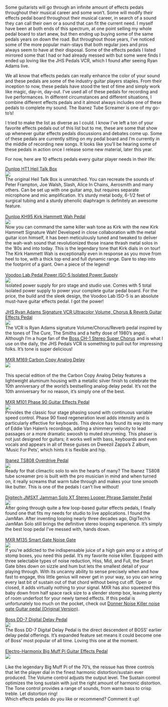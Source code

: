 <p>Some guitarists will go through an infinite amount of effects pedals throughout their musical career and some won’t. Some will modify their 
effects pedal board throughout their musical career, in search of a sound they can call their own or a sound that can fit the current need.
I myself have been at both ends of this spectrum, at one point selling my whole pedal board to start anew, but then ending up buying some of
the same pedals years on down the road. But throughout those years, I’ve noticed some of the more popular main-stays that both regular joes
and pros always seem to have at their disposal. Some of the effects pedals I listed mirrored some that I had or had already messed with but some were 
finds I ended up loving like the JHS Pedals VCR, which I found after seeing Ryan Adams live.</p>

<p>We all know that effects pedals can really enhance the color of your sound and these pedals are some of the industry guitar players staples.
From their inception to now, these pedals have stood the test of time and simply work like magic, day-in, day-out. I’ve used all of these pedals
for recording and live performances. In different circumstances and different situations, I combine different effects pedals and it almost always includes one
of these pedals to complete my sound. The Ibanez Tube Screamer is one of my go-to’s!</p>

<p>I tried to make the list as diverse as I could. I know I’ve left a ton of your favorite effects pedals out of this list but to me, these are some 
that show up whenever guitar effects pedals discussions and debates come up. Some of these pedals are currently sitting on my pedal board and 
I’m currently in the middle of recording new songs. It looks like you’ll be hearing some of these pedals in action once I release some new material, 
later this year.</p>

<p>For now, here are 10 effects pedals every guitar player needs in their life:</p>

<p><a target="_blank" href="https://www.amazon.com/gp/product/B0002D0EMY/ref=as_li_tl?ie=UTF8&amp;camp=1789&amp;creative=9325&amp;creativeASIN=B0002D0EMY&amp;linkCode=as2&amp;tag=ftlg03-20&amp;linkId=4a3df9090f1a8fb17726fb71a1465e6d">Dunlop HT1 Heil Talk Box</a><img src="//ir-na.amazon-adsystem.com/e/ir?t=ftlg03-20&amp;l=am2&amp;o=1&amp;a=B0002D0EMY" width="1" height="1" border="0" alt="" style="border:none !important; margin:0px !important;" />
<br />
<a target="_blank" href="https://www.amazon.com/gp/product/B0002D0EMY/ref=as_li_tl?ie=UTF8&amp;camp=1789&amp;creative=9325&amp;creativeASIN=B0002D0EMY&amp;linkCode=as2&amp;tag=ftlg03-20&amp;linkId=c1f00b47cd702e4bfa94a29a73bd54b4"><img border="0" src="//ws-na.amazon-adsystem.com/widgets/q?_encoding=UTF8&amp;MarketPlace=US&amp;ASIN=B0002D0EMY&amp;ServiceVersion=20070822&amp;ID=AsinImage&amp;WS=1&amp;Format=_SL250_&amp;tag=ftlg03-20" /></a><img src="//ir-na.amazon-adsystem.com/e/ir?t=ftlg03-20&amp;l=am2&amp;o=1&amp;a=B0002D0EMY" width="1" height="1" border="0" alt="" style="border:none !important; margin:0px !important;" />
<br />
The original Heil Talk Box is unmatched. You can recreate the sounds of Peter Frampton, Joe Walsh, Slash, Alice In Chains, Aerosmith and many others. Can be set up with one guitar amp, but requires separate microphone and mic amplification. It’s sturdy metal body, 6-1/2 feet of surgical tubing and a sturdy phenolic diaphragm is definitely an awesome feature.
<br /><br />
<a target="_blank" href="https://www.amazon.com/gp/product/B004ETMV4G/ref=as_li_tl?ie=UTF8&amp;camp=1789&amp;creative=9325&amp;creativeASIN=B004ETMV4G&amp;linkCode=as2&amp;tag=ftlg03-20&amp;linkId=775439990f5cb71e5571d43a625dd81a">Dunlop KH95 Kirk Hammett Wah Pedal</a><img src="//ir-na.amazon-adsystem.com/e/ir?t=ftlg03-20&amp;l=am2&amp;o=1&amp;a=B004ETMV4G" width="1" height="1" border="0" alt="" style="border:none !important; margin:0px !important;" />
<br />
<a target="_blank" href="https://www.amazon.com/gp/product/B06XZX6HPJ/ref=as_li_tl?ie=UTF8&amp;camp=1789&amp;creative=9325&amp;creativeASIN=B06XZX6HPJ&amp;linkCode=as2&amp;tag=ftlg03-20&amp;linkId=95f1e751a73d83a4ba5680288429744e"><img border="0" src="//ws-na.amazon-adsystem.com/widgets/q?_encoding=UTF8&amp;MarketPlace=US&amp;ASIN=B06XZX6HPJ&amp;ServiceVersion=20070822&amp;ID=AsinImage&amp;WS=1&amp;Format=_SL250_&amp;tag=ftlg03-20" /></a><img src="//ir-na.amazon-adsystem.com/e/ir?t=ftlg03-20&amp;l=am2&amp;o=1&amp;a=B06XZX6HPJ" width="1" height="1" border="0" alt="" style="border:none !important; margin:0px !important;" />
<br />
Now you can command the same killer wah tone as Kirk with the new Kirk Hammett Signature Wah! Developed in close collaboration with the metal guitar icon himself, it has been meticulously tuned and tweaked to deliver the wah-wah sound that revolutionized those insane thrash metal solos in the ’80s and into today. This is the legendary tone that Kirk dials in on tour! The Kirk Hammett Wah is exceptionally even in response as you move from heel to toe, with a thick top end and full dynamic range. Dare to step into the footprint of a giant. Own a piece of the legend!
<br /><br />
<a target="_blank" href="https://www.amazon.com/gp/product/B003H91JDS/ref=as_li_tl?ie=UTF8&amp;camp=1789&amp;creative=9325&amp;creativeASIN=B003H91JDS&amp;linkCode=as2&amp;tag=ftlg03-20&amp;linkId=b49c6d6cd2eb8843cf589f5ea9c2eeb0">Voodoo Lab Pedal Power ISO-5 Isolated Power Supply</a><img src="//ir-na.amazon-adsystem.com/e/ir?t=ftlg03-20&amp;l=am2&amp;o=1&amp;a=B003H91JDS" width="1" height="1" border="0" alt="" style="border:none !important; margin:0px !important;" />
<br />
<a target="_blank" href="https://www.amazon.com/gp/product/B003H91JDS/ref=as_li_tl?ie=UTF8&amp;camp=1789&amp;creative=9325&amp;creativeASIN=B003H91JDS&amp;linkCode=as2&amp;tag=ftlg03-20&amp;linkId=bdfcd3b79bd2101c1ed4e68134da89b7"><img border="0" src="//ws-na.amazon-adsystem.com/widgets/q?_encoding=UTF8&amp;MarketPlace=US&amp;ASIN=B003H91JDS&amp;ServiceVersion=20070822&amp;ID=AsinImage&amp;WS=1&amp;Format=_SL250_&amp;tag=ftlg03-20" /></a><img src="//ir-na.amazon-adsystem.com/e/ir?t=ftlg03-20&amp;l=am2&amp;o=1&amp;a=B003H91JDS" width="1" height="1" border="0" alt="" style="border:none !important; margin:0px !important;" />
<br />
Isolated power supply for pro stage and studio use. Comes with 5 total isolated power supply to power your complete guitar pedal board. For the price, the build and the sleek design, the Voodoo Lab ISO-5 is an absolute must-have guitar effects pedal. I got the power!
<br /><br />
<a target="_blank" href="https://www.amazon.com/gp/product/B06X964QKG/ref=as_li_tl?ie=UTF8&amp;camp=1789&amp;creative=9325&amp;creativeASIN=B06X964QKG&amp;linkCode=as2&amp;tag=ftlg03-20&amp;linkId=ecab0b38cb6820072dc5063bd0293a23">JHS Ryan Adams Signature VCR Ultracolor Volume, Chorus &amp; Reverb Guitar Effects Pedal</a><img src="//ir-na.amazon-adsystem.com/e/ir?t=ftlg03-20&amp;l=am2&amp;o=1&amp;a=B06X964QKG" width="1" height="1" border="0" alt="" style="border:none !important; margin:0px !important;" />
<br />
<a target="_blank" href="https://www.amazon.com/gp/product/B06X964QKG/ref=as_li_tl?ie=UTF8&amp;camp=1789&amp;creative=9325&amp;creativeASIN=B06X964QKG&amp;linkCode=as2&amp;tag=ftlg03-20&amp;linkId=e92c185e2697be8ee76ec0598e22c7d2"><img border="0" src="//ws-na.amazon-adsystem.com/widgets/q?_encoding=UTF8&amp;MarketPlace=US&amp;ASIN=B06X964QKG&amp;ServiceVersion=20070822&amp;ID=AsinImage&amp;WS=1&amp;Format=_SL250_&amp;tag=ftlg03-20" /></a><img src="//ir-na.amazon-adsystem.com/e/ir?t=ftlg03-20&amp;l=am2&amp;o=1&amp;a=B06X964QKG" width="1" height="1" border="0" alt="" style="border:none !important; margin:0px !important;" />
<br />
The VCR is Ryan Adams signature Volume/Chorus/Reverb pedal inspired by the tones of The Cure, The Smiths and a hefty dose of 1980’s angst. Although I’m a huge fan of the <a target="_blank" href="https://www.amazon.com/gp/product/B0002CZV78/ref=as_li_tl?ie=UTF8&amp;camp=1789&amp;creative=9325&amp;creativeASIN=B0002CZV78&amp;linkCode=as2&amp;tag=ftlg03-20&amp;linkId=e937aa4867da42d7bffa7deea804bb5f">Boss CH-1 Stereo Super Chorus</a><img src="//ir-na.amazon-adsystem.com/e/ir?t=ftlg03-20&amp;l=am2&amp;o=1&amp;a=B0002CZV78" width="1" height="1" border="0" alt="" style="border:none !important; margin:0px !important;" /> and is what I use on the daily, the JHS Pedals VCR is something to pull out for impressing folks. It’s tone is super delicious!
<br /><br />
<a target="_blank" href="https://www.amazon.com/gp/product/B0016ZZKJO/ref=as_li_tl?ie=UTF8&amp;camp=1789&amp;creative=9325&amp;creativeASIN=B0016ZZKJO&amp;linkCode=as2&amp;tag=ftlg03-20&amp;linkId=bb983847a89ff2a6c76bde745f16d3d9">MXR M169 Carbon Copy Analog Delay</a><img src="//ir-na.amazon-adsystem.com/e/ir?t=ftlg03-20&amp;l=am2&amp;o=1&amp;a=B0016ZZKJO" width="1" height="1" border="0" alt="" style="border:none !important; margin:0px !important;" />
<br />
<a target="_blank" href="https://www.amazon.com/gp/product/B0016ZZKJO/ref=as_li_tl?ie=UTF8&amp;camp=1789&amp;creative=9325&amp;creativeASIN=B0016ZZKJO&amp;linkCode=as2&amp;tag=ftlg03-20&amp;linkId=95cd7bfd23a9b3e58c0704e4078caa7c"><img border="0" src="//ws-na.amazon-adsystem.com/widgets/q?_encoding=UTF8&amp;MarketPlace=US&amp;ASIN=B0016ZZKJO&amp;ServiceVersion=20070822&amp;ID=AsinImage&amp;WS=1&amp;Format=_SL250_&amp;tag=ftlg03-20" /></a><img src="//ir-na.amazon-adsystem.com/e/ir?t=ftlg03-20&amp;l=am2&amp;o=1&amp;a=B0016ZZKJO" width="1" height="1" border="0" alt="" style="border:none !important; margin:0px !important;" />
<br /><br />
This special edition of the the Carbon Copy Analog Delay features a lightweight aluminum housing with a metallic silver finish to celebrate the 10th anniversary of the world’s bestselling analog delay pedal. It’s not the 10th anniversary for no reason, it’s simply one of the best. 
<br /><br />
<a target="_blank" href="https://www.amazon.com/gp/product/B0002GX6V2/ref=as_li_tl?ie=UTF8&amp;camp=1789&amp;creative=9325&amp;creativeASIN=B0002GX6V2&amp;linkCode=as2&amp;tag=ftlg03-20&amp;linkId=fc44bfe072b51b659029c6bacd81b2bd">MXR M101 Phase 90 Guitar Effects Pedal</a><img src="//ir-na.amazon-adsystem.com/e/ir?t=ftlg03-20&amp;l=am2&amp;o=1&amp;a=B0002GX6V2" width="1" height="1" border="0" alt="" style="border:none !important; margin:0px !important;" />
<br />
<a target="_blank" href="https://www.amazon.com/gp/product/B0002GX6V2/ref=as_li_tl?ie=UTF8&amp;camp=1789&amp;creative=9325&amp;creativeASIN=B0002GX6V2&amp;linkCode=as2&amp;tag=ftlg03-20&amp;linkId=c2ad36d413d1c24759fdde06f097103b"><img border="0" src="//ws-na.amazon-adsystem.com/widgets/q?_encoding=UTF8&amp;MarketPlace=US&amp;ASIN=B0002GX6V2&amp;ServiceVersion=20070822&amp;ID=AsinImage&amp;WS=1&amp;Format=_SL250_&amp;tag=ftlg03-20" /></a><img src="//ir-na.amazon-adsystem.com/e/ir?t=ftlg03-20&amp;l=am2&amp;o=1&amp;a=B0002GX6V2" width="1" height="1" border="0" alt="" style="border:none !important; margin:0px !important;" />
<br />
Provides the classic four stage phasing sound with continuous variable speed control. Phase 90 fixed regeneration level adds intensity and is particularly effective for keyboards. This device has found its way into many of Eddie Van Halen’s recordings, adding a shimmery velocity to lead passages or a more dramatic swoosh to muted strumming. This phaser is not just designed for guitars; it works well with bass, keyboards and even vocals and appears in all of these guises on Dweezil Zappa’s Z album, ‘Music For Pets’, which hints it is flexible and hip.
<br /><br />
<a target="_blank" href="https://www.amazon.com/gp/product/B000T4SI1K/ref=as_li_tl?ie=UTF8&amp;camp=1789&amp;creative=9325&amp;creativeASIN=B000T4SI1K&amp;linkCode=as2&amp;tag=ftlg03-20&amp;linkId=843544860411569fbe37b42907106478">Ibanez TS808 Overdrive Pedal</a><img src="//ir-na.amazon-adsystem.com/e/ir?t=ftlg03-20&amp;l=am2&amp;o=1&amp;a=B000T4SI1K" width="1" height="1" border="0" alt="" style="border:none !important; margin:0px !important;" />
<br />
<a target="_blank" href="https://www.amazon.com/gp/product/B000T4SI1K/ref=as_li_tl?ie=UTF8&amp;camp=1789&amp;creative=9325&amp;creativeASIN=B000T4SI1K&amp;linkCode=as2&amp;tag=ftlg03-20&amp;linkId=345bfb0bd629c9e6343be132371720b4"><img border="0" src="//ws-na.amazon-adsystem.com/widgets/q?_encoding=UTF8&amp;MarketPlace=US&amp;ASIN=B000T4SI1K&amp;ServiceVersion=20070822&amp;ID=AsinImage&amp;WS=1&amp;Format=_SL250_&amp;tag=ftlg03-20" /></a><img src="//ir-na.amazon-adsystem.com/e/ir?t=ftlg03-20&amp;l=am2&amp;o=1&amp;a=B000T4SI1K" width="1" height="1" border="0" alt="" style="border:none !important; margin:0px !important;" />
<br />
Ready for that climactic solo to win the hearts of many? The Ibanez TS808 tube screamer pro is built with the pro musician in mind and when turned on, it really screams that warm tube through and makes your tone smooth like butter. This is one of the pedals I can’t live without!
<br /><br />
<a target="_blank" href="https://www.amazon.com/gp/product/B009QU3MKK/ref=as_li_tl?ie=UTF8&amp;camp=1789&amp;creative=9325&amp;creativeASIN=B009QU3MKK&amp;linkCode=as2&amp;tag=ftlg03-20&amp;linkId=7cdab6152aab75cc0aa5bc4cae0631ef">Digitech JMSXT Jamman Solo XT Stereo Looper Phrase Sampler Pedal</a><img src="//ir-na.amazon-adsystem.com/e/ir?t=ftlg03-20&amp;l=am2&amp;o=1&amp;a=B009QU3MKK" width="1" height="1" border="0" alt="" style="border:none !important; margin:0px !important;" />
<br />
<a target="_blank" href="https://www.amazon.com/gp/product/B009QU3MKK/ref=as_li_tl?ie=UTF8&amp;camp=1789&amp;creative=9325&amp;creativeASIN=B009QU3MKK&amp;linkCode=as2&amp;tag=ftlg03-20&amp;linkId=eb79fa2d24d2c87e66b9bf428ada94e6"><img border="0" src="//ws-na.amazon-adsystem.com/widgets/q?_encoding=UTF8&amp;MarketPlace=US&amp;ASIN=B009QU3MKK&amp;ServiceVersion=20070822&amp;ID=AsinImage&amp;WS=1&amp;Format=_SL250_&amp;tag=ftlg03-20" /></a><img src="//ir-na.amazon-adsystem.com/e/ir?t=ftlg03-20&amp;l=am2&amp;o=1&amp;a=B009QU3MKK" width="1" height="1" border="0" alt="" style="border:none !important; margin:0px !important;" />
<br />
After going through quite a few loop-based guitar effects pedals, I finally found one that fits my needs for studio to live applications. I found the JamMan. After inventing looping nearly three decades ago, DigiTech’s JamMan Solo still brings the definitive stereo looping experience. It’s simply the best loop pedal I’ve messed with, hands down.
<br /><br />
<a target="_blank" href="https://www.amazon.com/gp/product/B0002E52MK/ref=as_li_tl?ie=UTF8&amp;camp=1789&amp;creative=9325&amp;creativeASIN=B0002E52MK&amp;linkCode=as2&amp;tag=ftlg03-20&amp;linkId=31c74bd383db7c9518068e8a478bb6d1">MXR M135 Smart Gate Noise Gate</a><img src="//ir-na.amazon-adsystem.com/e/ir?t=ftlg03-20&amp;l=am2&amp;o=1&amp;a=B0002E52MK" width="1" height="1" border="0" alt="" style="border:none !important; margin:0px !important;" />
<br />
<a target="_blank" href="https://www.amazon.com/gp/product/B0002E52MK/ref=as_li_tl?ie=UTF8&amp;camp=1789&amp;creative=9325&amp;creativeASIN=B0002E52MK&amp;linkCode=as2&amp;tag=ftlg03-20&amp;linkId=9919d121044e0a5237831b684d76156e"><img border="0" src="//ws-na.amazon-adsystem.com/widgets/q?_encoding=UTF8&amp;MarketPlace=US&amp;ASIN=B0002E52MK&amp;ServiceVersion=20070822&amp;ID=AsinImage&amp;WS=1&amp;Format=_SL250_&amp;tag=ftlg03-20" /></a><img src="//ir-na.amazon-adsystem.com/e/ir?t=ftlg03-20&amp;l=am2&amp;o=1&amp;a=B0002E52MK" width="1" height="1" border="0" alt="" style="border:none !important; margin:0px !important;" />
<br />
If you’re addicted to the indispensable juice of a high gain amp or a string of stomp boxes, you need this pedal. It’s my favorite noise killer. Equipped with three selectable types of noise reduction, Hiss, Mid, and Full, the Smart Gate bites down on sizzle and hum but lets the smallest detail of your playing through. With its uncanny ability to sense precisely when and how fast to engage, this little genius will never get in your way, so you can wring every last bit of sustain out of that chord without being cut off. Open or closed, it adds virtually nothing to your signal. MXR has also squeezed this baby down from half space rack size to a slender stomp box, leaving plenty of room underfoot for your newly tamed effects. If this pedal is unfortunately too much on the pocket, check out <a target="_blank" href="https://www.amazon.com/gp/product/B01I5KKJNY/ref=as_li_tl?ie=UTF8&amp;camp=1789&amp;creative=9325&amp;creativeASIN=B01I5KKJNY&amp;linkCode=as2&amp;tag=ftlg03-20&amp;linkId=baf383278a48413fa744a6e5825ec772">Donner Noise Killer noise gate Guitar pedal (Original Version)</a><img src="//ir-na.amazon-adsystem.com/e/ir?t=ftlg03-20&amp;l=am2&amp;o=1&amp;a=B01I5KKJNY" width="1" height="1" border="0" alt="" style="border:none !important; margin:0px !important;" />.
<br /><br />
<a target="_blank" href="https://www.amazon.com/gp/product/B00186L9X2/ref=as_li_tl?ie=UTF8&amp;camp=1789&amp;creative=9325&amp;creativeASIN=B00186L9X2&amp;linkCode=as2&amp;tag=ftlg03-20&amp;linkId=cf9ed4394047d8a0cc0452081201eee2">Boss DD-7 Digital Delay Pedal</a><img src="//ir-na.amazon-adsystem.com/e/ir?t=ftlg03-20&amp;l=am2&amp;o=1&amp;a=B00186L9X2" width="1" height="1" border="0" alt="" style="border:none !important; margin:0px !important;" />
<br />
<a target="_blank" href="https://www.amazon.com/gp/product/B00186L9X2/ref=as_li_tl?ie=UTF8&amp;camp=1789&amp;creative=9325&amp;creativeASIN=B00186L9X2&amp;linkCode=as2&amp;tag=ftlg03-20&amp;linkId=25414bb90af9f717e6a6c12ef8851ce8"><img border="0" src="//ws-na.amazon-adsystem.com/widgets/q?_encoding=UTF8&amp;MarketPlace=US&amp;ASIN=B00186L9X2&amp;ServiceVersion=20070822&amp;ID=AsinImage&amp;WS=1&amp;Format=_SL250_&amp;tag=ftlg03-20" /></a><img src="//ir-na.amazon-adsystem.com/e/ir?t=ftlg03-20&amp;l=am2&amp;o=1&amp;a=B00186L9X2" width="1" height="1" border="0" alt="" style="border:none !important; margin:0px !important;" />
<br />
The Boss DD-7 Digital Delay Pedal is the direct descendent of BOSS’ earlier delay pedal offerings. It’s expanded feature set means it could become one of Boss’ most popular of all time. Loving this one at the moment.
<br /><br />
<a target="_blank" href="https://www.amazon.com/gp/product/B000BQTCDO/ref=as_li_tl?ie=UTF8&amp;camp=1789&amp;creative=9325&amp;creativeASIN=B000BQTCDO&amp;linkCode=as2&amp;tag=ftlg03-20&amp;linkId=554752240458c6cbfa1d7e888560018c">Electro-Harmonix Big Muff Pi Guitar Effects Pedal</a><img src="//ir-na.amazon-adsystem.com/e/ir?t=ftlg03-20&amp;l=am2&amp;o=1&amp;a=B000BQTCDO" width="1" height="1" border="0" alt="" style="border:none !important; margin:0px !important;" />
<br />
<a target="_blank" href="https://www.amazon.com/gp/product/B000BQTCDO/ref=as_li_tl?ie=UTF8&amp;camp=1789&amp;creative=9325&amp;creativeASIN=B000BQTCDO&amp;linkCode=as2&amp;tag=ftlg03-20&amp;linkId=1b82c2264dddc1e46520a96acc220311"><img border="0" src="//ws-na.amazon-adsystem.com/widgets/q?_encoding=UTF8&amp;MarketPlace=US&amp;ASIN=B000BQTCDO&amp;ServiceVersion=20070822&amp;ID=AsinImage&amp;WS=1&amp;Format=_SL250_&amp;tag=ftlg03-20" /></a><img src="//ir-na.amazon-adsystem.com/e/ir?t=ftlg03-20&amp;l=am2&amp;o=1&amp;a=B000BQTCDO" width="1" height="1" border="0" alt="" style="border:none !important; margin:0px !important;" /><br />
<br />
Like the legendary Big Muff Pi of the 70’s, the reissue has three controls that let the player dial in the finest harmonic distortion/sustain ever produced. The Volume control adjusts the output level. The Sustain control optimizes the long sustain with just the right amount of harmonic distortion. The Tone control provides a range of sounds, from warm bass to crisp treble. Let distortion ring!
<br />
Which effects pedals do you like or recommend? Comment it up!</p>

